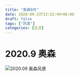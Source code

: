 ```yaml
---
title: "奥森9月"
date: 2020-09-23T13:52:49+08:00
draft: false
tags: ["风景"]
categories: [生活]
---
```


# 2020.9 奥森

![2020.09 奥森风景](https://cdn.jsdelivr.net/gh/ai0376/ownwiki.pic.0@master/93972611-29be7400-fda5-11ea-8c4d-5a28adc921b6.jpeg)
<!--more-->